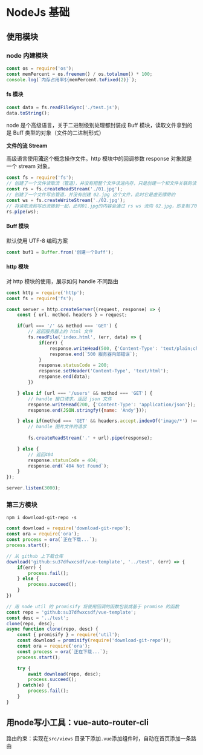 # NodeJs 基础

## 使用模块

### node 内建模块

```js
const os = require('os');
const memPercent = os.freemem() / os.totalmem() * 100;
console.log(`内存占用率${memPercent.toFixed(2)}`);
```

#### fs 模块

```js
const data = fs.readFileSync('./test.js');
data.toString();
```

node 是个高级语言，关于二进制级别处理都封装成 Buff 模块，读取文件拿到的是 Buff 类型的对象（文件的二进制形式）

**文件的流 Stream**

高级语言使用**流**这个概念操作文件。http 模块中的回调参数 response 对象就是一个 stream 对象。

```js
const fs = require('fs');
// 创建了一个文件读取流（管道），并没有把整个文件读进内存，只是创建一个和文件关联的读取管道
const rs = fs.createReadStream('./01.jpg');
// 创建了一个文件写出管道，并没有创建 02.jpg 这个文件，此时它是虚无缥缈的
const ws = fs.createWriteStream('./02.jpg');
// 将读取流和写出流接到一起，此时01.jpg的内容会通过 rs ws 流向 02.jpg，即复制了01.jpg命名为02.jpg
rs.pipe(ws);

```

#### Buff 模块

默认使用 UTF-8 编码方案

```js
const buf1 = Buffer.from('创建一个Buff'); 
```

#### http 模块

对 http 模块的使用，展示如何 handle 不同路由

```js
const http = require('http');
const fs = require('fs');

const server = http.createServer((request, response) => {
    const { url, method，headers } = request;

    if(url === '/' && method === 'GET') {
        // 返回服务器上的 html 文件
        fs.readFile('index.html', (err, data) => {
            if(err) {
                response.writeHead(500, {'Content-Type': 'text/plain;charset=utf-8'});
                response.end(`500 服务器内部错误`);
            }
            response.statusCode = 200;
            response.setHeader('Content-Type', 'text/html');
            response.end(data);
        })

    } else if (url === '/users' && method === 'GET') {
        // handle 接口请求，返回 json 文件
        response.writeHead(200, {'Content-Type': 'application/json'});
        response.end(JSON.stringfy({name: 'Andy'}));

    } else if(method === 'GET' && headers.accept.indexOf('image/*') !== -1) { 
        // handle 图片文件的请求
        
        fs.createReadStream('.' + url).pipe(response);

    } else {
        // 返回404
        response.statusCode = 404;
        response.end(`404 Not Found`);
    }
});

server.listen(3000);
```

### 第三方模块

```
npm i download-git-repo -s 
```

```js
const download = require('download-git-repo');
const ora = require('ora');
const process = ora(`正在下载...`);
process.start();

// 从 github 上下载仓库
download('github:su37dfwxcsdf/vue-template', '../test', (err) => {
    if(err) {
        process.fail();
    } else {
        process.succeed();
    }
})

// 用 node util 的 promisify 将使用回调的函数包装成基于 promise 的函数
const repo = 'github:su37dfwxcsdf/vue-template';
const desc = '../test';
clone(repo, desc);
async function clone(repo, desc) {
    const { promisify } = require('util');
    const download = promisify(require('download-git-repo'));
    const ora = require('ora');
    const process = ora(`正在下载...`);
    process.start();

    try {
        await download(repo, desc);
        process.succeed();
    } catch(e) {
        process.fail();
    }
}
```

## 用node写小工具：vue-auto-router-cli

路由约束：实现在`src/views` 目录下添加`.vue`添加组件时，自动在首页添加一条路由
